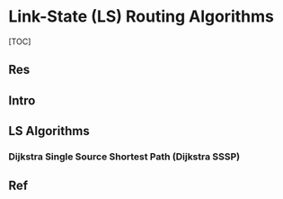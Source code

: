 # Link-State (LS) Routing Algorithms

[TOC]



## Res


## Intro



## LS Algorithms
### Dijkstra Single Source Shortest Path (Dijkstra SSSP)



## Ref

